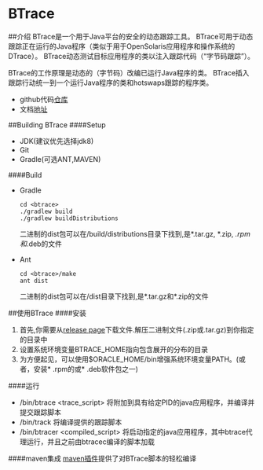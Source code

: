 BTrace
======

##介绍
BTrace是一个用于Java平台的安全的动态跟踪工具。 BTrace可用于动态跟踪正在运行的Java程序（类似于用于OpenSolaris应用程序和操作系统的DTrace）。 BTrace动态测试目标应用程序的类以注入跟踪代码（“字节码跟踪”）。

BTrace的工作原理是动态的（字节码）改编已运行Java程序的类。 BTrace插入跟踪行动统一到一个运行Java程序的类和hotswaps跟踪的程序类。

- github代码[仓库](https://github.com/btraceio/btrace)
- 文档[地址](https://github.com/btraceio/btrace/wiki)

##Building BTrace
####Setup
- JDK(建议优先选择jdk8)
- Git
- Gradle(可选ANT,MAVEN)

<!-- toc -->
####Build
- Gradle
    ```shell
    cd <btrace>
    ./gradlew build
    ./gradlew buildDistributions
    ```
    二进制的dist包可以在<btrace>/build/distributions目录下找到,是*.tar.gz, *.zip, *.rpm和*.deb的文件

- Ant
	```shell
    cd <btrace>/make
	ant dist
	```
     二进制的dist包可以在<btrace>/dist目录下找到,是*.tar.gz和*.zip的文件

##使用BTrace
####安装
1. 首先,你需要从[release page](https://github.com/btraceio/btrace/releases/latest)下载文件.解压二进制文件(.zip或.tar.gz)到你指定的目录中
1. 设置系统环境变量BTRACE_HOME指向包含展开的分布的目录
1. 为方便起见，可以使用$ORACLE_HOME/bin增强系统环境变量PATH。(或者，安装* .rpm的或* .deb软件包之一)

####运行
- <btrace>/bin/btrace <PID> <trace_script> 将附加到具有给定PID的java应用程序，并编译并提交跟踪脚本
- <btrace>/bin/track <trace script> 将编译提供的跟踪脚本
- <btrace>/bin/btracer <compiled_script> <args to launch a java app> 将启动指定的java应用程序，其中btrace代理运行，并且之前由btracec编译的脚本加载

####maven集成
[maven插件](maven_plugin.md)提供了对BTrace脚本的轻松编译

